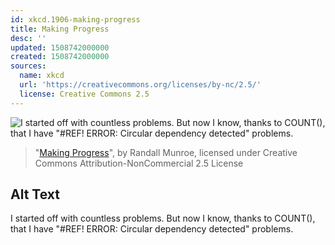 ```yaml
---
id: xkcd.1906-making-progress
title: Making Progress
desc: ''
updated: 1508742000000
created: 1508742000000
sources:
  name: xkcd
  url: 'https://creativecommons.org/licenses/by-nc/2.5/'
  license: Creative Commons 2.5
---
```

![I started off with countless problems. But now I know, thanks to COUNT(), that I have "#REF! ERROR: Circular dependency detected" problems.](https://imgs.xkcd.com/comics/making_progress.png)
> "[Making Progress](https://xkcd.com/1906/)", by Randall Munroe, licensed under Creative Commons Attribution-NonCommercial 2.5 License

## Alt Text
I started off with countless problems. But now I know, thanks to COUNT(), that I have "#REF! ERROR: Circular dependency detected" problems.
